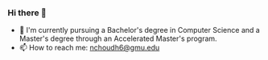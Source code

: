 ### Hi there 👋
- 📝 I'm currently pursuing a Bachelor's degree in Computer Science and a Master's degree through an Accelerated Master's program.
- 📫 How to reach me: nchoudh6@gmu.edu

<!--
**najieh/najieh** is a ✨ _special_ ✨ repository because its `README.md` (this file) appears on your GitHub profile.

Here are some ideas to get you started:

- 🔭 I’m currently working on ...
- 🌱 I’m currently learning ...
- 👯 I’m looking to collaborate on ...
- 🤔 I’m looking for help with ...
- 💬 Ask me about ...
- 📫 How to reach me: ...
- 😄 Pronouns: ...
- ⚡ Fun fact: ...
-->

